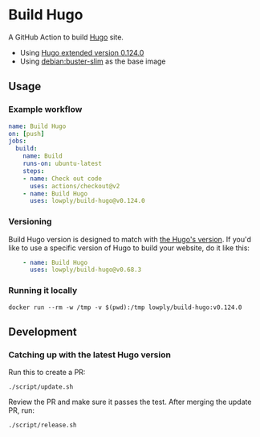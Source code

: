 # Build Hugo

A GitHub Action to build [Hugo](https://gohugo.io/) site.

- Using [Hugo extended version 0.124.0](https://github.com/gohugoio/hugo/releases/tag/v0.124.0)
- Using [debian:buster-slim](https://hub.docker.com/_/debian/) as the base image

## Usage

### Example workflow

```yaml
name: Build Hugo
on: [push]
jobs:
  build:
    name: Build
    runs-on: ubuntu-latest
    steps:
    - name: Check out code
      uses: actions/checkout@v2
    - name: Build Hugo
      uses: lowply/build-hugo@v0.124.0
```

### Versioning

Build Hugo version is designed to match with [the Hugo's version](https://github.com/gohugoio/hugo/releases). If you'd like to use a specific version of Hugo to build your website, do it like this:

```yaml
    - name: Build Hugo
      uses: lowply/build-hugo@v0.68.3
```

### Running it locally

```
docker run --rm -w /tmp -v $(pwd):/tmp lowply/build-hugo:v0.124.0
```

## Development

### Catching up with the latest Hugo version

Run this to create a PR:

```
./script/update.sh
```

Review the PR and make sure it passes the test. After merging the update PR, run:

```
./script/release.sh
```
